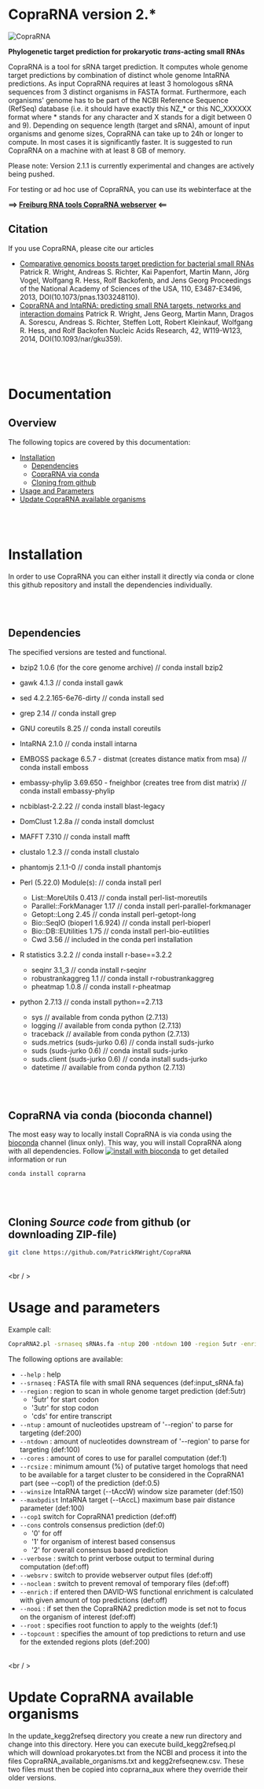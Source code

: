 # CopraRNA version 2.*
![CopraRNA](https://raw.githubusercontent.com/PatrickRWright/CopraRNA/master/copra_sRNA.jpg "CopraRNA")

**Phylogenetic target prediction for prokaryotic *trans*-acting small RNAs**

CopraRNA is a tool for sRNA target prediction. It computes whole genome target predictions
by combination of distinct whole genome IntaRNA predictions. As input CopraRNA requires
at least 3 homologous sRNA sequences from 3 distinct organisms in FASTA format.
Furthermore, each organisms' genome has to be part of the NCBI Reference Sequence (RefSeq)
database (i.e. it should have exactly this NZ_* or this NC_XXXXXX format where * stands
for any character and X stands for a digit between 0 and 9). Depending on sequence length
(target and sRNA), amount of input organisms and genome sizes, CopraRNA can take up to 24h
or longer to compute. In most cases it is significantly faster. It is suggested to run CopraRNA
on a machine with at least 8 GB of memory.

Please note: Version 2.1.1 is currently experimental and changes are actively being pushed.

For testing or ad hoc use of CopraRNA, you can use its webinterface at the

**==> [Freiburg RNA tools CopraRNA webserver](http://rna.informatik.uni-freiburg.de/CopraRNA/) <==**

## Citation
If you use CopraRNA, please cite our articles
- [Comparative genomics boosts target prediction for bacterial small RNAs](http://dx.doi.org/10.1073/pnas.1303248110)
  Patrick R. Wright, Andreas S. Richter, Kai Papenfort, Martin Mann, Jörg Vogel, Wolfgang R. Hess, Rolf Backofenb, and Jens Georg
  Proceedings of the National Academy of Sciences of the USA, 110, E3487-E3496, 2013, DOI(10.1073/pnas.1303248110).
- [CopraRNA and IntaRNA: predicting small RNA targets, networks and interaction domains](http://dx.doi.org/10.1093/nar/gku359)
  Patrick R. Wright, Jens Georg, Martin Mann, Dragos A. Sorescu, Andreas S. Richter, Steffen Lott, Robert Kleinkauf, Wolfgang R. Hess, and Rolf Backofen
  Nucleic Acids Research, 42, W119-W123, 2014, DOI(10.1093/nar/gku359).

<br /><br />
<a name="doc" />
# Documentation

## Overview

The following topics are covered by this documentation:

- [Installation](#install)
  - [Dependencies](#deps)
  - [CopraRNA via conda](#instconda)
  - [Cloning from github](#instgithub)
- [Usage and Parameters](#usage)
- [Update CopraRNA available organisms](#updateava)

<br /><br />
<a name="install" />
# Installation

In order to use CopraRNA you can either install it directly via conda or
clone this github repository and install the dependencies individually.

<br /><br />
<a name="deps" />
## Dependencies

The specified versions are tested and functional.

- bzip2 1.0.6 (for the core genome archive)                            // conda install bzip2
- gawk 4.1.3                                                           // conda install gawk
- sed 4.2.2.165-6e76-dirty                                             // conda install sed
- grep 2.14                                                            // conda install grep
- GNU coreutils 8.25                                                   // conda install coreutils 
- IntaRNA 2.1.0                                                        // conda install intarna
- EMBOSS package 6.5.7 - distmat (creates distance matix from msa)    // conda install emboss
- embassy-phylip 3.69.650 - fneighbor (creates tree from dist matrix)  // conda install embassy-phylip
- ncbiblast-2.2.22                                                     // conda install blast-legacy
- DomClust 1.2.8a                                                      // conda install domclust
- MAFFT 7.310                                                          // conda install mafft
- clustalo 1.2.3                                                       // conda install clustalo
- phantomjs 2.1.1-0                                                    // conda install phantomjs

- Perl (5.22.0) Module(s):                                             // conda install perl

    - List::MoreUtils 0.413                                                // conda install perl-list-moreutils
    - Parallel::ForkManager 1.17                                           // conda install perl-parallel-forkmanager
    - Getopt::Long 2.45                                                    // conda install perl-getopt-long
    - Bio::SeqIO (bioperl 1.6.924)                                         // conda install perl-bioperl
    - Bio::DB::EUtilities 1.75                                             // conda install perl-bio-eutilities
    - Cwd 3.56                                                             // included in the conda perl installation       

- R statistics 3.2.2                                                   // conda install r-base==3.2.2

    - seqinr 3.1\_3                                                       // conda install r-seqinr 
    - robustrankaggreg 1.1                                                // conda install r-robustrankaggreg
    - pheatmap 1.0.8                                                      // conda install r-pheatmap

- python 2.7.13                                                        // conda install python==2.7.13

    - sys                                                                  // available from conda python (2.7.13)
    - logging                                                              // available from conda python (2.7.13)
    - traceback                                                            // available from conda python (2.7.13) 
    - suds.metrics (suds-jurko 0.6)                                        // conda install suds-jurko
    - suds         (suds-jurko 0.6)                                        // conda install suds-jurko
    - suds.client  (suds-jurko 0.6)                                        // conda install suds-jurko
    - datetime                                                             // available from conda python (2.7.13)

<br /><br />
<a name="instconda" />
## CopraRNA via conda (bioconda channel)
The most easy way to locally install CopraRNA is via conda using the 
[bioconda](https://bioconda.github.io/) 
channel (linux only). This way, you will install CopraRNA along
with all dependencies.
Follow
[![install with bioconda](https://img.shields.io/badge/install%20with-bioconda-brightgreen.svg?style=flat-square)](http://bioconda.github.io/recipes/coprarna/README.html)
to get detailed information or run
```bash
conda install coprarna
```
<br /><br />
<a name="instgithub" />
## Cloning *Source code* from github (or downloading ZIP-file)
```bash
git clone https://github.com/PatrickRWright/CopraRNA
```
<br /><br / >
<a name="usage" />
# Usage and parameters

Example call:
```bash
CopraRNA2.pl -srnaseq sRNAs.fa -ntup 200 -ntdown 100 -region 5utr -enrich 200 -topcount 200 -cores 4
```

The following options are available:

- `--help` : help
- `--srnaseq` : FASTA file with small RNA sequences (def:input_sRNA.fa)
- `--region` : region to scan in whole genome target prediction (def:5utr)
    - '5utr' for start codon
    - '3utr' for stop codon
    - 'cds' for entire transcript
- `--ntup` : amount of nucleotides upstream of '--region' to parse for targeting (def:200)
- `--ntdown` : amount of nucleotides downstream of '--region' to parse for targeting (def:100)
- `--cores` : amount of cores to use for parallel computation (def:1)
- `--rcsize` : minimum amount (%) of putative target homologs that need to be available for a target cluster 
               to be considered in the CopraRNA1 part (see --cop1) of the prediction (def:0.5)
- `--winsize`                 IntaRNA target (--tAccW) window size parameter (def:150)
- `--maxbpdist`               IntaRNA target (--tAccL) maximum base pair distance parameter (def:100)
- `--cop1`                    switch for CopraRNA1 prediction (def:off)
- `--cons`                    controls consensus prediction (def:0)
    - '0' for off
    - '1' for organism of interest based consensus
    - '2' for overall consensus based prediction
- `--verbose` : switch to print verbose output to terminal during computation (def:off)
- `--websrv` : switch to provide webserver output files (def:off)
- `--noclean` : switch to prevent removal of temporary files (def:off)
- `--enrich` : if entered then DAVID-WS functional enrichment is calculated with given amount of top predictions (def:off)
- `--nooi` : if set then the CopraRNA2 prediction mode is set not to focus on the organism of interest (def:off)
- `--root` : specifies root function to apply to the weights (def:1)
- `--topcount` : specifies the amount of top predictions to return and use for the extended regions plots (def:200)

<br /><br / >
<a name="updateava" />
# Update CopraRNA available organisms

In the update_kegg2refseq directory you create a new run directory and change into this directory.
Here you can execute build_kegg2refseq.pl which will download prokaryotes.txt from the
NCBI and process it into the files CopraRNA_available_organisms.txt and kegg2refseqnew.csv.
These two files must then be copied into coprarna_aux where they override their older versions.

